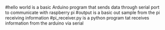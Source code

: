 #hello world is a basic Arduino program that sends data through serial port to communicate with raspberry pi
#output is a basic out sample from the pi receiving information
#pi_receiver.py is a python program tat receives information from the arduino via serial